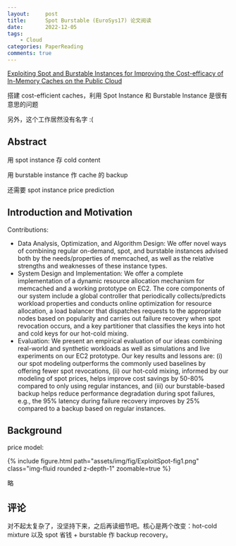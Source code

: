 ```yaml
---
layout:     post
title:      Spot Burstable (EuroSys17) 论文阅读
date:       2022-12-05
tags:
    - Cloud
categories: PaperReading
comments: true
---
```


[Exploiting Spot and Burstable Instances for Improving the Cost-efficacy of In-Memory Caches on the Public Cloud](https://qianlin404.github.io/assets/pdf/wangEurosys2017spot.pdf)

搭建 cost-efficient caches，利用 Spot Instance 和 Burstable Instance 是很有意思的问题

另外，这个工作居然没有名字 :(

## Abstract

用 spot instance 存 cold content

用 burstable instance 作 cache 的 backup

还需要 spot instance price prediction

## Introduction and Motivation

Contributions:
- Data Analysis, Optimization, and Algorithm Design: We offer novel ways of combining regular on-demand, spot, and burstable instances advised both by the needs/properties of memcached, as well as the relative strengths and weaknesses of these instance types.
- System Design and Implementation: We offer a complete implementation of a dynamic resource allocation mechanism for memcached and a working prototype on EC2. The core components of our system include a global controller that periodically collects/predicts workload properties and conducts online optimization for resource allocation, a load balancer that dispatches requests to the appropriate nodes based on popularity and carries out failure recovery when spot revocation occurs, and a key partitioner that classifies the keys into hot and cold keys for our hot-cold mixing.
- Evaluation: We present an empirical evaluation of our ideas combining real-world and synthetic workloads as well as simulations and live experiments on our EC2 prototype. Our key results and lessons are: (i) our spot modeling outperforms the commonly used baselines by offering fewer spot revocations, (ii) our hot-cold mixing, informed by our modeling of spot prices, helps improve cost savings by 50-80% compared to only using regular instances, and (iii) our burstable-based backup helps reduce performance degradation during spot failures, e.g., the 95% latency during failure recovery improves by 25% compared
to a backup based on regular instances.

## Background

price model:

{% include figure.html path="assets/img/fig/ExploitSpot-fig1.png" class="img-fluid rounded z-depth-1" zoomable=true %}

略

## 评论

对不起太复杂了，没坚持下来，之后再读细节吧。核心是两个改变：hot-cold mixture 以及 spot 省钱 + burstable 作 backup recovery。
